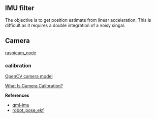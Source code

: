 ## IMU filter

The objective is to get position estimate from linear acceleration. This is difficult as it requires a double integration
of a noisy singal.

## Camera

[raspicam_node](https://github.com/UbiquityRobotics/raspicam_node)


### calibration

[OpenCV camera model](https://docs.opencv.org/2.4/modules/calib3d/doc/camera_calibration_and_3d_reconstruction.html)

[What Is Camera Calibration?](https://uk.mathworks.com/help/vision/ug/camera-calibration.html)

**References**
* [qml-imu](https://github.com/chili-epfl/qml-imu) 
* [robot_pose_ekf](http://wiki.ros.org/robot_pose_ekf)
